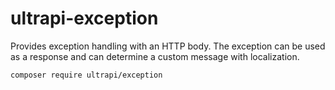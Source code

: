 # ultrapi-exception

Provides exception handling with an HTTP body. The exception can be used as a response and can determine a custom message with localization.

```bash
composer require ultrapi/exception
```
